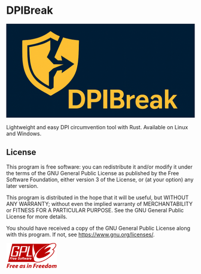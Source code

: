 # DPIBreak
![DPIBreak_logo](./res/logo.png)

Lightweight and easy DPI circumvention tool with Rust. Available on
Linux and Windows.

## License

This program is free software: you can redistribute it and/or modify
it under the terms of the GNU General Public License as published by
the Free Software Foundation, either version 3 of the License, or (at
your option) any later version.

This program is distributed in the hope that it will be useful, but
WITHOUT ANY WARRANTY; without even the implied warranty of
MERCHANTABILITY or FITNESS FOR A PARTICULAR PURPOSE. See the GNU
General Public License for more details.

You should have received a copy of the GNU General Public License
along with this program. If not, see <https://www.gnu.org/licenses/>.

![License-logo](./res/gplv3-with-text-136x68.png)
